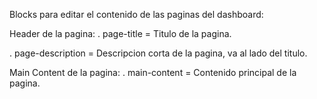 Blocks para editar el contenido de las paginas del dashboard:

Header de la pagina:
. page-title = Titulo de la pagina.

. page-description = Descripcion corta de la pagina, va al lado del titulo.


Main Content de la pagina:
. main-content = Contenido principal de la pagina.
